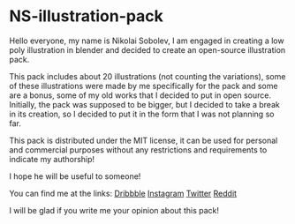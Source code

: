# NS-illustration-pack

Hello everyone, my name is Nikolai Sobolev, I am engaged in creating a low poly illustration in blender and decided to create an open-source illustration pack.

This pack includes about 20 illustrations (not counting the variations), some of these illustrations were made by me specifically for the pack and some are a bonus, some of my old works that I decided to put in open source. Initially, the pack was supposed to be bigger, but I decided to take a break in its creation, so I decided to put it in the form that I was not planning so far.

This pack is distributed under the MIT license, it can be used for personal and commercial purposes without any restrictions and requirements to indicate my authorship!

I hope he will be useful to someone!

You can find me at the links:
[Dribbble](https://dribbble.com/nsobolew)
[Instagram](https://www.instagram.com/nsobolewart)
[Twitter](https://twitter.com/nsobolewart)
[Reddit](https://www.reddit.com/user/nsobolew)

I will be glad if you write me your opinion about this pack!
